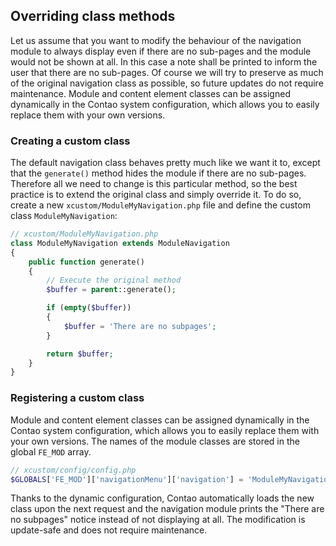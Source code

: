 ## Overriding class methods

Let us assume that you want to modify the behaviour of the navigation module to
always display even if there are no sub-pages and the module would not be shown
at all. In this case a note shall be printed to inform the user that there are
no sub-pages. Of course we will try to preserve as much of the original
navigation class as possible, so future updates do not require maintenance.
Module and content element classes can be assigned dynamically in the Contao
system configuration, which allows you to easily replace them with your own
versions.


### Creating a custom class

The default navigation class behaves pretty much like we want it to, except that
the `generate()` method hides the module if there are no sub-pages. Therefore
all we need to change is this particular method, so the best practice is to
extend the original class and simply override it. To do so, create a new
`xcustom/ModuleMyNavigation.php` file and define the custom class
`ModuleMyNavigation`:

```php
// xcustom/ModuleMyNavigation.php
class ModuleMyNavigation extends ModuleNavigation
{
    public function generate()
    {
        // Execute the original method
        $buffer = parent::generate();

        if (empty($buffer))
        {
            $buffer = 'There are no subpages';
        }

        return $buffer;
    }
}
```


### Registering a custom class

Module and content element classes can be assigned dynamically in the Contao
system configuration, which allows you to easily replace them with your own
versions. The names of the module classes are stored in the global `FE_MOD`
array.

```php
// xcustom/config/config.php
$GLOBALS['FE_MOD']['navigationMenu']['navigation'] = 'ModuleMyNavigation';
```

Thanks to the dynamic configuration, Contao automatically loads the new class
upon the next request and the navigation module prints the "There are no
subpages" notice instead of not displaying at all. The modification is
update-safe and does not require maintenance.
